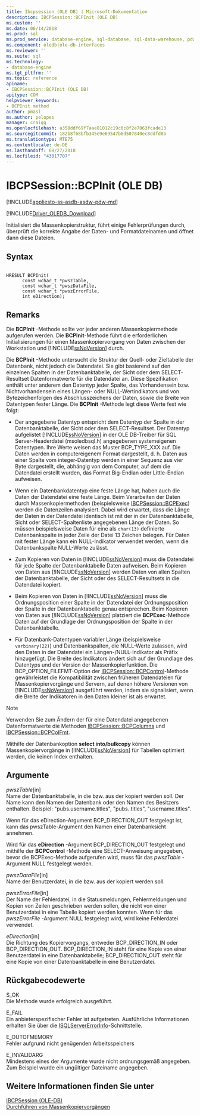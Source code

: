 ```yaml
---
title: Ibcpsession (OLE DB) | Microsoft-Dokumentation
description: IBCPSession::BCPInit (OLE DB)
ms.custom: ''
ms.date: 06/14/2018
ms.prod: sql
ms.prod_service: database-engine, sql-database, sql-data-warehouse, pdw
ms.component: oledb|ole-db-interfaces
ms.reviewer: ''
ms.suite: sql
ms.technology:
- database-engine
ms.tgt_pltfrm: ''
ms.topic: reference
apiname:
- IBCPSession::BCPInit (OLE DB)
apitype: COM
helpviewer_keywords:
- BCPInit method
author: pmasl
ms.author: pelopes
manager: craigg
ms.openlocfilehash: a358ddf69f7aae81012c19c6c8f2e7063fcade13
ms.sourcegitcommit: 182b8f68bfb345e9e69547b6d507840ec8ddfd8b
ms.translationtype: MTE75
ms.contentlocale: de-DE
ms.lasthandoff: 08/27/2018
ms.locfileid: "43017707"
---
```

# <a name="ibcpsessionbcpinit-ole-db"></a>IBCPSession::BCPInit (OLE DB)
[!INCLUDE[appliesto-ss-asdb-asdw-pdw-md](../../../includes/appliesto-ss-asdb-asdw-pdw-md.md)]

[!INCLUDE[Driver_OLEDB_Download](../../../includes/driver_oledb_download.md)]

  Initialisiert die Massenkopierstruktur, führt einige Fehlerprüfungen durch, überprüft die korrekte Angabe der Daten- und Formatdateinamen und öffnet dann diese Dateien.  
  
## <a name="syntax"></a>Syntax  
  
```  
  
HRESULT BCPInit(   
      const wchar_t *pwszTable,  
      const wchar_t *pwszDataFile,  
      const wchar_t *pwszErrorFile,  
      int eDirection);  
```  
  
## <a name="remarks"></a>Remarks  
 Die **BCPInit** -Methode sollte vor jeder anderen Massenkopiermethode aufgerufen werden. Die **BCPInit**-Methode führt die erforderlichen Initialisierungen für einen Massenkopiervorgang von Daten zwischen der Workstation und [!INCLUDE[ssNoVersion](../../../includes/ssnoversion-md.md)] durch.  
  
 Die **BCPInit** -Methode untersucht die Struktur der Quell- oder Zieltabelle der Datenbank, nicht jedoch die Datendatei. Sie gibt basierend auf den einzelnen Spalten in der Datenbanktabelle, der Sicht oder dem SELECT-Resultset Datenformatwerte für die Datendatei an. Diese Spezifikation enthält unter anderem den Datentyp jeder Spalte, das Vorhandensein bzw. Nichtvorhandensein eines Längen- oder NULL-Wertindikators und von Bytezeichenfolgen des Abschlusszeichens der Daten, sowie die Breite von Datentypen fester Länge. Die **BCPInit** -Methode legt diese Werte fest wie folgt:  
  
-   Der angegebene Datentyp entspricht dem Datentyp der Spalte in der Datenbanktabelle, der Sicht oder dem SELECT-Resultset. Der Datentyp aufgelistet [!INCLUDE[ssNoVersion](../../../includes/ssnoversion-md.md)] in der OLE DB-Treiber für SQL Server-Headerdatei (msoledbsql.h) angegebenen systemeigenen Datentypen. Ihre Werte weisen das Muster BCP_TYPE_XXX auf. Die Daten werden in computereigenem Format dargestellt, d. h. Daten aus einer Spalte vom integer-Datentyp werden in einer Sequenz aus vier Byte dargestellt, die, abhängig von dem Computer, auf dem die Datendatei erstellt wurden, das Format Big-Endian oder Little-Endian aufweisen.  
  
-   Wenn ein Datenbankdatentyp eine feste Länge hat, haben auch die Daten der Datendatei eine feste Länge. Beim Verarbeiten der Daten durch Massenkopiermethoden (beispielsweise [IBCPSession::BCPExec](../../oledb/ole-db-interfaces/ibcpsession-bcpexec-ole-db.md)) werden die Datenzeilen analysiert. Dabei wird erwartet, dass die Länge der Daten in der Datendatei identisch ist mit der in der Datenbanktabelle, Sicht oder SELECT-Spaltenliste angegebenen Länge der Daten. So müssen beispielsweise Daten für eine als `char(13)` definierte Datenbankspalte in jeder Zeile der Datei 13 Zeichen belegen. Für Daten mit fester Länge kann ein NULL-Indikator verwendet werden, wenn die Datenbankspalte NULL-Werte zulässt.  
  
-   Zum Kopieren von Daten in [!INCLUDE[ssNoVersion](../../../includes/ssnoversion-md.md)] muss die Datendatei für jede Spalte der Datenbanktabelle Daten aufweisen. Beim Kopieren von Daten aus [!INCLUDE[ssNoVersion](../../../includes/ssnoversion-md.md)] werden Daten von allen Spalten der Datenbanktabelle, der Sicht oder des SELECT-Resultsets in die Datendatei kopiert.  
  
-   Beim Kopieren von Daten in [!INCLUDE[ssNoVersion](../../../includes/ssnoversion-md.md)] muss die Ordnungsposition einer Spalte in der Datendatei der Ordnungsposition der Spalte in der Datenbanktabelle genau entsprechen. Beim Kopieren von Daten aus [!INCLUDE[ssNoVersion](../../../includes/ssnoversion-md.md)] platziert die **BCPExec**-Methode Daten auf der Grundlage der Ordnungsposition der Spalte in der Datenbanktabelle.  
  
-   Für Datenbank-Datentypen variabler Länge (beispielsweise `varbinary(22)`) und Datenbankspalten, die NULL-Werte zulassen, wird den Daten in der Datendatei ein Längen-/NULL-Indikator als Präfix hinzugefügt. Die Breite des Indikators ändert sich auf der Grundlage des Datentyps und der Version der Massenkopierfunktion. Die BCP_OPTION_FILEFMT-Option der [IBCPSession::BCPControl](../../oledb/ole-db-interfaces/ibcpsession-bcpcontrol-ole-db.md)-Methode gewährleistet die Kompatibilität zwischen früheren Datendateien für Massenkopiervorgänge und Servern, auf denen höhere Versionen von [!INCLUDE[ssNoVersion](../../../includes/ssnoversion-md.md)] ausgeführt werden, indem sie signalisiert, wenn die Breite der Indikatoren in den Daten kleiner ist als erwartet.  
  
> [!NOTE]  
>  Verwenden Sie zum Ändern der für eine Datendatei angegebenen Datenformatwerte die Methoden [IBCPSession::BCPColumns](../../oledb/ole-db-interfaces/ibcpsession-bcpcolumns-ole-db.md) und [IBCPSession::BCPColFmt](../../oledb/ole-db-interfaces/ibcpsession-bcpcolfmt-ole-db.md).  
  
 Mithilfe der Datenbankoption **select into/bulkcopy** können Massenkopiervorgänge in [!INCLUDE[ssNoVersion](../../../includes/ssnoversion-md.md)] für Tabellen optimiert werden, die keinen Index enthalten.  
  
## <a name="arguments"></a>Argumente  
 *pwszTable*[in]  
 Name der Datenbanktabelle, in die bzw. aus der kopiert werden soll. Der Name kann den Namen der Datenbank oder den Namen des Besitzers enthalten. Beispiel: "pubs.username.titles", "pubs..titles", "username.titles".  
  
 Wenn für das eDirection-Argument BCP_DIRECTION_OUT festgelegt ist, kann das pwszTable-Argument den Namen einer Datenbanksicht annehmen.  
  
 Wird für das **eDirection** -Argument BCP_DIRECTION_OUT festgelegt und mithilfe der **BCPControl** -Methode eine SELECT-Anweisung angegeben, bevor die BCPExec-Methode aufgerufen wird, muss für das *pwszTable* -Argument NULL festgelegt werden.  
  
 *pwszDataFile*[in]  
 Name der Benutzerdatei, in die bzw. aus der kopiert werden soll.  
  
 *pwszErrorFile*[in]  
 Der Name der Fehlerdatei, in die Statusmeldungen, Fehlermeldungen und Kopien von Zeilen geschrieben werden sollen, die nicht von einer Benutzerdatei in eine Tabelle kopiert werden konnten. Wenn für das *pwszErrorFile* -Argument NULL festgelegt wird, wird keine Fehlerdatei verwendet.  
  
 *eDirection*[in]  
 Die Richtung des Kopiervorgangs, entweder BCP_DIRECTION_IN oder BCP_DIRECTION_OUT. BCP_DIRECTION_IN steht für eine Kopie von einer Benutzerdatei in eine Datenbanktabelle; BCP_DIRECTION_OUT steht für eine Kopie von einer Datenbanktabelle in eine Benutzerdatei.  
  
## <a name="return-code-values"></a>Rückgabecodewerte  
 S_OK  
 Die Methode wurde erfolgreich ausgeführt.  
  
 E_FAIL  
 Ein anbieterspezifischer Fehler ist aufgetreten. Ausführliche Informationen erhalten Sie über die [ISQLServerErrorInfo](http://msdn.microsoft.com/library/a8323b5c-686a-4235-a8d2-bda43617b3a1)-Schnittstelle.  
  
 E_OUTOFMEMORY  
 Fehler aufgrund nicht genügenden Arbeitsspeichers  
  
 E_INVALIDARG  
 Mindestens eines der Argumente wurde nicht ordnungsgemäß angegeben. Zum Beispiel wurde ein ungültiger Dateiname angegeben.  
  
## <a name="see-also"></a>Weitere Informationen finden Sie unter  
 [IBCPSession &#40;OLE-DB&#41;](../../oledb/ole-db-interfaces/ibcpsession-ole-db.md)   
 [Durchführen von Massenkopiervorgängen](../../oledb/features/performing-bulk-copy-operations.md)  
  
  
